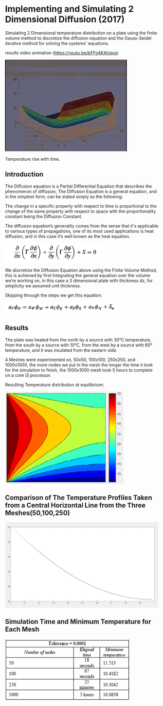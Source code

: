 # Implementing and Simulating 2 Dimensional Diffusion (2017)
Simulating 2 Dimensional temperature distribution on a plate using the finite volume method to discretize the diffusion equation and the Gauss-Seidel iterative method for solving the systems' equations.

results video animation (https://youtu.be/bFFg4KAUqos)

![alt text](CFD%20gif.gif?raw=true)

Temperature rise with time.

## Introduction
The Diffusion equation is a Partial Differential Equation that describes the phenomenon of diffusion, The Diffusion Equation is a general equation, and in the simplest form, can be stated simply as the following:

The change in a specific property with respect to time is proportional to the change of the same property with respect to space with the proportionality constant being the Diffusion Constant.

The diffusion equation’s generality comes from the sense that it's applicable to various types of propagations, one of its most used applications is heat diffusion, and in this case it’s well known as the heat equation.

![alt text](diffusion%20equation.png)

We discretize the Diffusion Equation above using the Finite Volume Method, this is achieved by first Integrating the general equation over the volume we’re working on, in this case a 3 dimensional plate with thickness dz, for simplicity we assumed unit thickness.

Skipping through the steps we get this equation:

![alt text](final%20equation.png)


## Results

The plate was heated from the north by a source with 30°C temperature, from the south by a source with 10°C, from the west by a source with 60° temperature, and it was insulated from the eastern side.

4 Meshes were experimented on, 50x50, 100x100, 250x250, and 1000x1000, the more nodes we put in the mesh the longer the time it took for the simulation to finish, the 1000x1000 mesh took 5 hours to complete on a core i3 processor.

Resulting Temperature distribution at equilibrium:

![alt text](temp_profile.png)

## Comparison of The Temperature Profiles Taken from a Central Horizontal Line from the Three Meshes(50,100,250)

![alt text](Comparison%20of%20different%20meshs%20error%200.001.png)

## Simulation Time and Minimum Temperature for Each Mesh

![alt text](Simulation%20Time%20and%20Min%20Temp%20Comparison.png)
